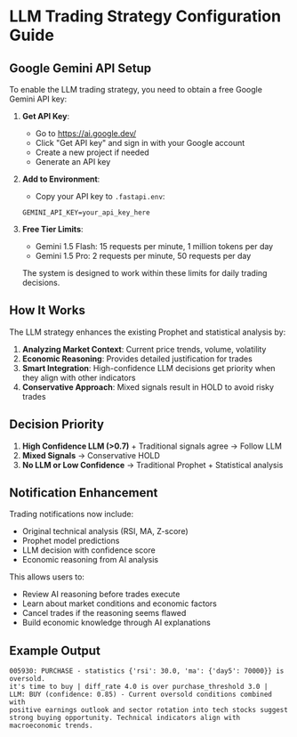 # LLM Trading Strategy Configuration Guide

## Google Gemini API Setup

To enable the LLM trading strategy, you need to obtain a free Google Gemini API key:

1. **Get API Key**:
   - Go to https://ai.google.dev/
   - Click "Get API key" and sign in with your Google account
   - Create a new project if needed
   - Generate an API key

2. **Add to Environment**:
   - Copy your API key to `.fastapi.env`:
   ```
   GEMINI_API_KEY=your_api_key_here
   ```

3. **Free Tier Limits**:
   - Gemini 1.5 Flash: 15 requests per minute, 1 million tokens per day
   - Gemini 1.5 Pro: 2 requests per minute, 50 requests per day

   The system is designed to work within these limits for daily trading decisions.

## How It Works

The LLM strategy enhances the existing Prophet and statistical analysis by:

1. **Analyzing Market Context**: Current price trends, volume, volatility
2. **Economic Reasoning**: Provides detailed justification for trades
3. **Smart Integration**: High-confidence LLM decisions get priority when they align with other indicators
4. **Conservative Approach**: Mixed signals result in HOLD to avoid risky trades

## Decision Priority

1. **High Confidence LLM (>0.7)** + Traditional signals agree → Follow LLM
2. **Mixed Signals** → Conservative HOLD
3. **No LLM or Low Confidence** → Traditional Prophet + Statistical analysis

## Notification Enhancement

Trading notifications now include:
- Original technical analysis (RSI, MA, Z-score)
- Prophet model predictions
- LLM decision with confidence score
- Economic reasoning from AI analysis

This allows users to:
- Review AI reasoning before trades execute
- Learn about market conditions and economic factors
- Cancel trades if the reasoning seems flawed
- Build economic knowledge through AI explanations

## Example Output

```
005930: PURCHASE - statistics {'rsi': 30.0, 'ma': {'day5': 70000}} is oversold.
it's time to buy | diff_rate 4.0 is over purchase_threshold 3.0 |
LLM: BUY (confidence: 0.85) - Current oversold conditions combined with
positive earnings outlook and sector rotation into tech stocks suggest
strong buying opportunity. Technical indicators align with macroeconomic trends.
```
